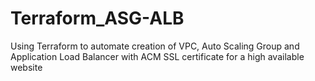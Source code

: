 # Terraform_ASG-ALB
Using Terraform to automate creation of VPC, Auto Scaling Group and Application Load Balancer with ACM SSL certificate for a high available website
